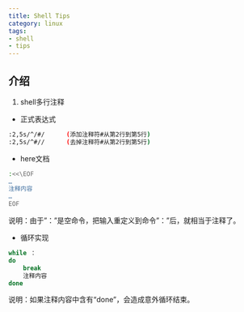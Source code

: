 ```yaml
---
title: Shell Tips
category: linux
tags:
- shell
- tips
---
```


## 介绍

1. shell多行注释

* 正式表达式

```bash
:2,5s/^/#/      (添加注释符#从第2行到第5行)
:2,5s/^#//      (去掉注释符#从第2行到第5行)
```

* here文档

```bash
:<<\EOF
…
注释内容
…
EOF
```

说明：由于”：”是空命令，把输入重定义到命令”：”后，就相当于注释了。

* 循环实现

```bash
while ：
do
	break
	注释内容
done 
```

说明：如果注释内容中含有“done”，会造成意外循环结束。

